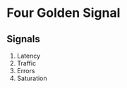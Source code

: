 # Four Golden Signal

## Signals

1. Latency
2. Traffic
3. Errors
4. Saturation

<!--
https://www.back2code.me/2018/01/the-4-golden-signals-1/
https://medium.com/faun/how-to-monitor-the-sre-golden-signals-1391cadc7524
https://blog.netsil.com/the-4-golden-signals-of-api-health-and-performance-in-cloud-native-applications-a6e87526e74
https://blog.appoptics.com/the-four-golden-signals-for-monitoring-distributed-systems/
https://www.back2code.me/2018/01/the-4-golden-signals-1/
-->
